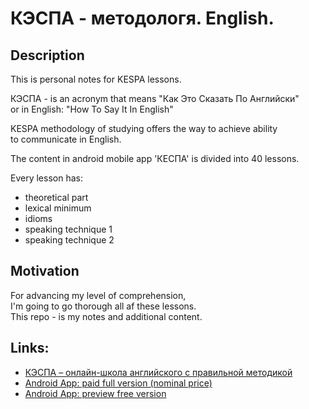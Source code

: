 # КЭСПА - методологя. English. 

## Description
This is personal notes for KESPA lessons.

КЭСПА - is an acronym that means "Как Это Сказать По Английски"  
or in English: "How To Say It In English"

KESPA methodology of studying offers the way to achieve ability  
to communicate in English.  

The content in android mobile app 'КЕСПА' is divided into 40 lessons.  

Every lesson has:
* theoretical part
* lexical minimum
* idioms
* speaking technique 1
* speaking technique 2

## Motivation
For advancing my level of comprehension,  
I'm going to go thorough all af these lessons.  
This repo - is my notes and additional content.  

## Links:
* [КЭСПА – онлайн-школа английского с правильной методикой](https://kespa.ru/)
* [Android App: paid full version (nominal price)](https://play.google.com/store/apps/details?id=ru.kespa.androidkespa)
* [Android App: preview free version](https://play.google.com/store/apps/details?id=ru.kespa.androidkespalight&hl=ru&gl=US)


